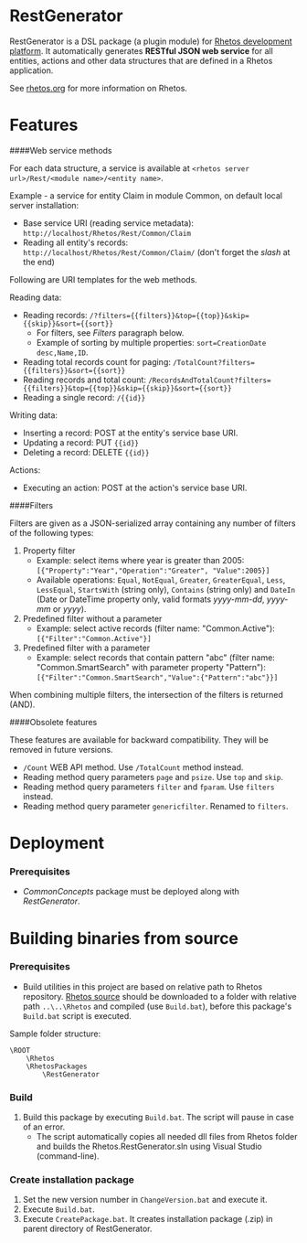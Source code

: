 RestGenerator
=============

RestGenerator is a DSL package (a plugin module) for [Rhetos development platform](https://github.com/Rhetos/Rhetos).
It automatically generates **RESTful JSON web service** for all entities, actions and other data structures that are defined in a Rhetos application.

See [rhetos.org](http://www.rhetos.org/) for more information on Rhetos.

Features
========

####Web service methods

For each data structure, a service is available at `<rhetos server url>/Rest/<module name>/<entity name>`.

Example - a service for entity Claim in module Common, on default local server installation:

* Base service URI (reading service metadata): `http://localhost/Rhetos/Rest/Common/Claim`
* Reading all entity's records: `http://localhost/Rhetos/Rest/Common/Claim/` (don't forget the *slash* at the end)

Following are URI templates for the web methods.

Reading data:

* Reading records: `/?filters={{filters}}&top={{top}}&skip={{skip}}&sort={{sort}}`
	* For filters, see *Filters* paragraph below.
	* Example of sorting by multiple properties: `sort=CreationDate desc,Name,ID`.
* Reading total records count for paging: `/TotalCount?filters={{filters}}&sort={{sort}}`
* Reading records and total count: `/RecordsAndTotalCount?filters={{filters}}&top={{top}}&skip={{skip}}&sort={{sort}}`
* Reading a single record: `/{{id}}`

Writing data:

* Inserting a record: POST at the entity's service base URI.
* Updating a record: PUT `{{id}}`
* Deleting a record: DELETE `{{id}}`

Actions:

* Executing an action: POST at the action's service base URI.

####Filters

Filters are given as a JSON-serialized array containing any number of filters of the following types:

1. Property filter
	* Example: select items where year is greater than 2005: `[{"Property":"Year","Operation":"Greater", "Value":2005}]`
	* Available operations: `Equal`, `NotEqual`, `Greater`, `GreaterEqual`, `Less`, `LessEqual`, `StartsWith` (string only), `Contains` (string only) and `DateIn` (Date or DateTime property only, valid formats *yyyy-mm-dd*, *yyyy-mm* or *yyyy*).
2. Predefined filter without a parameter
	* Example: select active records (filter name: "Common.Active"): `[{"Filter":"Common.Active"}]`
3. Predefined filter with a parameter
	* Example: select records that contain pattern "abc" (filter name: "Common.SmartSearch" with parameter property "Pattern"): `[{"Filter":"Common.SmartSearch","Value":{"Pattern":"abc"}}]`

When combining multiple filters, the intersection of the filters is returned (AND).

####Obsolete features

These features are available for backward compatibility. They will be removed in future versions. 

* `/Count` WEB API method. Use `/TotalCount` method instead.
* Reading method query parameters `page` and `psize`. Use `top` and `skip`.
* Reading method query parameters `filter` and `fparam`. Use `filters` instead.
* Reading method query parameter `genericfilter`. Renamed to `filters`.

Deployment
==========

### Prerequisites

* *CommonConcepts* package must be deployed along with *RestGenerator*.

Building binaries from source
=============================

### Prerequisites

* Build utilities in this project are based on relative path to Rhetos repository.
  [Rhetos source](https://github.com/Rhetos/Rhetos) should be downloaded to a folder
  with relative path `..\..\Rhetos` and compiled (use `Build.bat`),
  before this package's `Build.bat` script is executed.

Sample folder structure:
 
	\ROOT
		\Rhetos
		\RhetosPackages
			\RestGenerator

### Build

1. Build this package by executing `Build.bat`. The script will pause in case of an error.
   * The script automatically copies all needed dll files from Rhetos folder and builds the Rhetos.RestGenerator.sln using Visual Studio (command-line).

### Create installation package

1. Set the new version number in `ChangeVersion.bat` and execute it.
2. Execute `Build.bat`.
3. Execute `CreatePackage.bat`. It creates installation package (.zip) in parent directory of RestGenerator.
